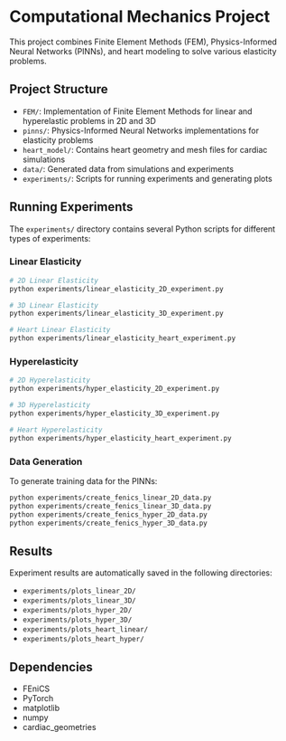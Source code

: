 # Computational Mechanics Project

This project combines Finite Element Methods (FEM), Physics-Informed Neural Networks (PINNs), and heart modeling to solve various elasticity problems. 

## Project Structure

- `FEM/`: Implementation of Finite Element Methods for linear and hyperelastic problems in 2D and 3D
- `pinns/`: Physics-Informed Neural Networks implementations for elasticity problems
- `heart_model/`: Contains heart geometry and mesh files for cardiac simulations
- `data/`: Generated data from simulations and experiments
- `experiments/`: Scripts for running experiments and generating plots

## Running Experiments

The `experiments/` directory contains several Python scripts for different types of experiments:

### Linear Elasticity
```bash
# 2D Linear Elasticity
python experiments/linear_elasticity_2D_experiment.py

# 3D Linear Elasticity
python experiments/linear_elasticity_3D_experiment.py

# Heart Linear Elasticity
python experiments/linear_elasticity_heart_experiment.py
```

### Hyperelasticity
```bash
# 2D Hyperelasticity
python experiments/hyper_elasticity_2D_experiment.py

# 3D Hyperelasticity
python experiments/hyper_elasticity_3D_experiment.py

# Heart Hyperelasticity
python experiments/hyper_elasticity_heart_experiment.py
```

### Data Generation
To generate training data for the PINNs:
```bash
python experiments/create_fenics_linear_2D_data.py
python experiments/create_fenics_linear_3D_data.py
python experiments/create_fenics_hyper_2D_data.py
python experiments/create_fenics_hyper_3D_data.py
```

## Results
Experiment results are automatically saved in the following directories:
- `experiments/plots_linear_2D/`
- `experiments/plots_linear_3D/`
- `experiments/plots_hyper_2D/`
- `experiments/plots_hyper_3D/`
- `experiments/plots_heart_linear/`
- `experiments/plots_heart_hyper/`

## Dependencies
- FEniCS
- PyTorch
- matplotlib
- numpy
- cardiac_geometries